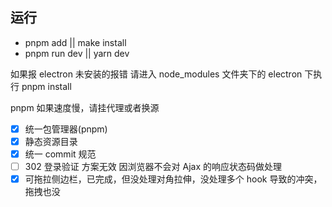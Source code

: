 ## 运行

- pnpm add || make install
- pnpm run dev || yarn dev

如果报 electron 未安装的报错 请进入 node_modules 文件夹下的 electron 下执行 pnpm install

pnpm 如果速度慢，请挂代理或者换源

- [x] 统一包管理器(pnpm)
- [x] 静态资源目录
- [x] 统一 commit 规范
- [ ] 302 登录验证 方案无效 因浏览器不会对 Ajax 的响应状态码做处理
- [x] 可拖拉侧边栏，已完成，但没处理对角拉伸，没处理多个 hook 导致的冲突，拖拽也没
